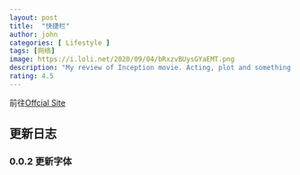 ```yaml
---
layout: post
title:  "快捷栏"
author: john
categories: [ Lifestyle ]
tags: [网络]
image: https://i.loli.net/2020/09/04/bRxzvBUysGYaEMT.png
description: "My review of Inception movie. Acting, plot and something else in this short description."
rating: 4.5
---
```

前往[Offcial Site](https://trust-web.github.io/fastapp)
## 更新日志
### 0.0.2 更新字体
